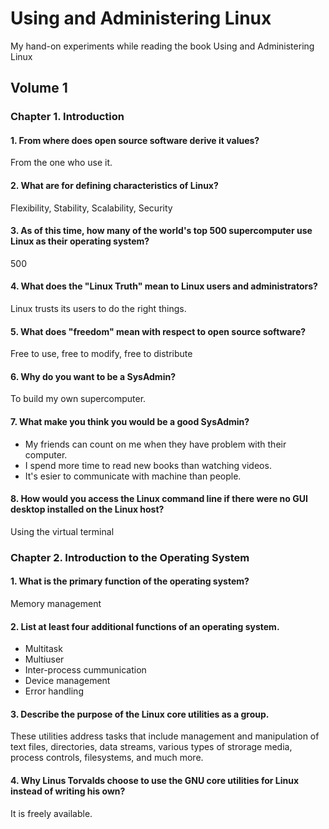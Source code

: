 # Using and Administering Linux
My hand-on experiments while reading the book Using and Administering Linux

## Volume 1

### Chapter 1. Introduction

#### 1. From where does open source software derive it values?

From the one who use it.

#### 2. What are for defining characteristics of Linux?

Flexibility, Stability, Scalability, Security

#### 3. As of this time, how many of the world's top 500 supercomputer use Linux as their operating system?

500

#### 4. What does the "Linux Truth" mean to Linux users and administrators?

Linux trusts its users to do the right things.

#### 5. What does "freedom" mean with respect to open source software?

Free to use, free to modify, free to distribute

#### 6. Why do you want to be a SysAdmin?

To build my own supercomputer.

#### 7. What make you think you would be a good SysAdmin?

- My friends can count on me when they have problem with their computer.
- I spend more time to read new books than watching videos.
- It's esier to communicate with machine than people.

#### 8. How would you access the Linux command line if there were no GUI desktop installed on the Linux host?

Using the virtual terminal


### Chapter 2. Introduction to the Operating System

#### 1. What is the primary function of the operating system?

Memory management

#### 2. List at least four additional functions of an operating system.

- Multitask
- Multiuser
- Inter-process cummunication
- Device management
- Error handling

#### 3. Describe the purpose of the Linux core utilities as a group.

These utilities address tasks that include management and manipulation of text files, directories, data streams, various types of strorage media, process controls, filesystems, and much more.

#### 4. Why Linus Torvalds choose to use the GNU core utilities for Linux instead of writing his own?

It is freely available.
